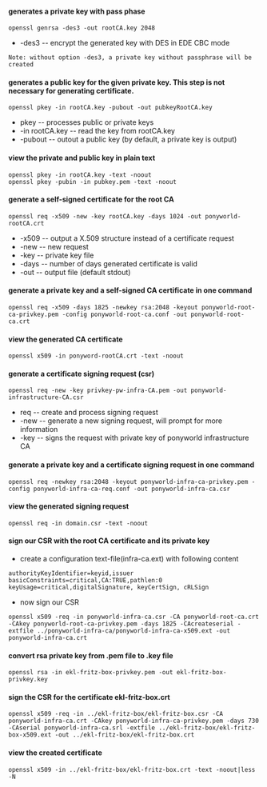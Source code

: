 #### generates a private key with pass phase
```
openssl genrsa -des3 -out rootCA.key 2048
```
- -des3 -- encrypt the generated key with DES in EDE CBC mode

`Note: without option -des3, a private key without passphrase will be created `
#### generates a public key for the given private key. This step is not necessary for generating certificate.
```
openssl pkey -in rootCA.key -pubout -out pubkeyRootCA.key
```
- pkey -- processes public or private keys
- -in rootCA.key -- read the key from rootCA.key
- -pubout -- outout a public key (by default, a private key is output)

#### view the private and public key in plain text
```
openssl pkey -in rootCA.key -text -noout
openssl pkey -pubin -in pubkey.pem -text -noout
```
#### generate a self-signed certificate for the root CA
```
openssl req -x509 -new -key rootCA.key -days 1024 -out ponyworld-rootCA.crt 
```
- -x509 -- output a X.509 structure instead of a certificate request
-  -new -- new request
- -key -- private key file
- -days -- number of days generated certificate is valid
- -out -- output file (default stdout)
#### generate a private key and a self-signed CA certificate in one command
```
openssl req -x509 -days 1825 -newkey rsa:2048 -keyout ponyworld-root-ca-privkey.pem -config ponyworld-root-ca.conf -out ponyworld-root-ca.crt
```
#### view the generated CA certificate
```
openssl x509 -in ponyword-rootCA.crt -text -noout
```
#### generate a certificate signing request (csr)
```
openssl req -new -key privkey-pw-infra-CA.pem -out ponyworld-infrastructure-CA.csr
```
- req -- create and process signing request
- -new -- generate a new signing request, will prompt for more information
- -key -- signs the request with private key of ponyworld infrastructure CA
#### generate a private key and a certificate signing request in one command
```
openssl req -newkey rsa:2048 -keyout ponyworld-infra-ca-privkey.pem -config ponyworld-infra-ca-req.conf -out ponyworld-infra-ca.csr
```
#### view the generated signing request
```
openssl req -in domain.csr -text -noout
```
#### sign our CSR with the root CA certificate and its private key
- create a configuration text-file(infra-ca.ext) with following content
```
authorityKeyIdentifier=keyid,issuer
basicConstraints=critical,CA:TRUE,pathlen:0
keyUsage=critical,digitalSignature, keyCertSign, cRLSign
```
-  now sign our CSR 
```
openssl x509 -req -in ponyworld-infra-ca.csr -CA ponyworld-root-ca.crt -CAkey ponyworld-root-ca-privkey.pem -days 1825 -CAcreateserial -extfile ../ponyworld-infra-ca/ponyworld-infra-ca-x509.ext -out ponyworld-infra-ca.crt
```
#### convert rsa private key from .pem file to .key file
```
openssl rsa -in ekl-fritz-box-privkey.pem -out ekl-fritz-box-privkey.key
```
#### sign the CSR for the certificate ekl-fritz-box.crt
```
openssl x509 -req -in ../ekl-fritz-box/ekl-fritz-box.csr -CA ponyworld-infra-ca.crt -CAkey ponyworld-infra-ca-privkey.pem -days 730 -CAserial ponyworld-infra-ca.srl -extfile ../ekl-fritz-box/ekl-fritz-box-x509.ext -out ../ekl-fritz-box/ekl-fritz-box.crt
```
#### view the created certificate
```
openssl x509 -in ../ekl-fritz-box/ekl-fritz-box.crt -text -noout|less -N
```